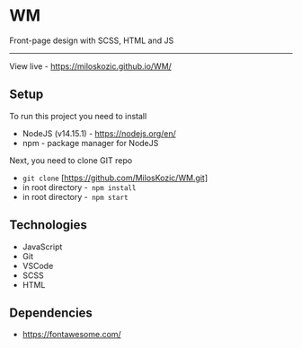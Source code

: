 # WM
Front-page design with SCSS, HTML and JS


---
View live - https://miloskozic.github.io/WM/

## Setup
To run this project you need to install


* NodeJS (v14.15.1) - https://nodejs.org/en/
*  npm - package manager for NodeJS

Next, you need to clone GIT repo

* ``` git clone ``` [https://github.com/MilosKozic/WM.git]
* in root directory -``` npm install```
* in root directory -``` npm start```

## Technologies

* JavaScript
* Git
* VSCode
* SCSS
* HTML

## Dependencies

* https://fontawesome.com/
